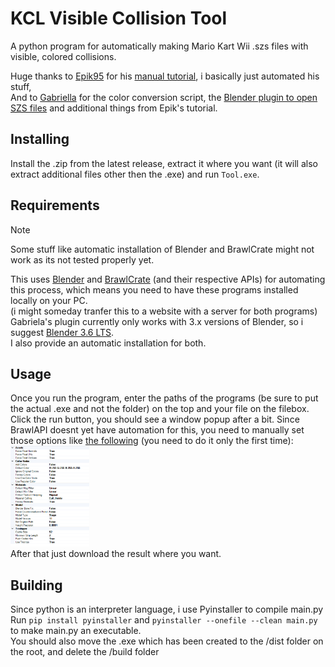 # KCL Visible Collision Tool

A python program for automatically making Mario Kart Wii .szs files with visible, colored collisions.

Huge thanks to [Epik95](https://github.com/Epik95mkw) for his [manual tutorial](https://www.dropbox.com/scl/fo/36pjicleqj7ilsdfzpocr/AO93sa02dgbczOQBws9u3cU?rlkey=y0a6b5s8jaxsf1xah9dx8n3iz&st=aoeyayp1&dl=1),
i basically just automated his stuff,
<br/>
And to [Gabriella](https://github.com/Gabriela-Orzechowska) for the color conversion script, the [Blender plugin to open SZS files](https://github.com/Gabriela-Orzechowska/Blender-MKW-Utilities) and additional things from Epik's tutorial.

## Installing
Install the .zip from the latest release, extract it where you want (it will also extract additional files other then the .exe) and run `Tool.exe`.

## Requirements
> [!NOTE]
> Some stuff like automatic installation of Blender and BrawlCrate might not work as its not tested properly yet.

This uses [Blender](https://www.blender.org/) and [BrawlCrate](https://github.com/soopercool101/BrawlCrate) (and their respective APIs) for automating this process, which means you need to have these programs installed locally on your PC.
<br/>
(i might someday tranfer this to a website with a server for both programs)
<br/>
Gabriela's plugin currently only works with 3.x versions of Blender, so i suggest [Blender 3.6 LTS](https://www.blender.org/download/lts/3-6/).
<br/>
I also provide an automatic installation for both.
## Usage
Once you run the program, enter the paths of the programs (be sure to put the actual .exe and not the folder) on the top and your file on the filebox.
<br/>
Click the run button, you should see a window popup after a bit. Since BrawlAPI doesnt yet have automation for this, you need to manually set those options like [the following](brawlcrate_import_settings.png) (you need to do it only the first time):
<br/>
<img src="brawlcrate_import_settings.png" alt="img" style="width:25%; height:25%;">
<br/>
After that just download the result where you want.

## Building
Since python is an interpreter language, i use Pyinstaller to compile main.py
<br/>
Run `pip install pyinstaller` and `pyinstaller --onefile --clean main.py` to make main.py an executable.
<br/>
You should also move the .exe which has been created to the /dist folder on the root, and delete the /build folder

